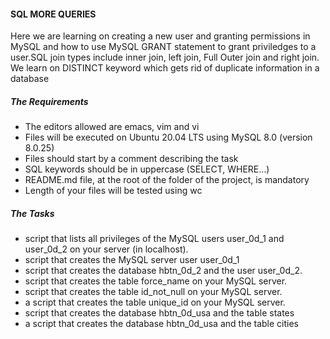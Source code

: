 #### SQL MORE QUERIES
Here we are learning on creating a new user and granting permissions in MySQL and how to use MySQL GRANT statement to grant priviledges to a user.SQL join types include inner join, left join, Full Outer join and right join. We learn on  DISTINCT keyword which gets rid of duplicate information in a database

##### The Requirements
- The editors allowed are emacs, vim and vi
- Files will be executed on Ubuntu 20.04 LTS using MySQL 8.0 (version 8.0.25)
- Files should start by a comment describing the task
- SQL keywords should be in uppercase (SELECT, WHERE…)
- README.md file, at the root of the folder of the project, is mandatory
- Length of your files will be tested using wc

##### The Tasks
- script that lists all privileges of the MySQL users user_0d_1 and user_0d_2 on your server (in localhost).
- script that creates the MySQL server user user_0d_1
- script that creates the database hbtn_0d_2 and the user user_0d_2.
- script that creates the table force_name on your MySQL server.
- script that creates the table id_not_null on your MySQL server.
- a script that creates the table unique_id on your MySQL server.
- script that creates the database hbtn_0d_usa and the table states
- a script that creates the database hbtn_0d_usa and the table cities 
